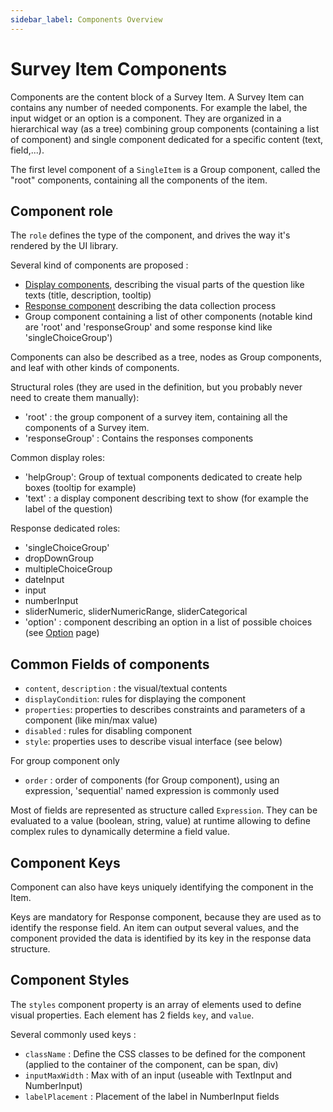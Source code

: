 ```yaml
---
sidebar_label: Components Overview
---
```

# Survey Item Components

Components are the content block of a Survey Item. A Survey Item can contains any number of needed components. For example the label, the input widget or an option is a component. They are organized in a hierarchical way (as a tree) combining group components (containing a list of component) and single component dedicated for a specific content (text, field,...).

The first level component of a `SingleItem` is a Group component, called the "root" components, containing all the components of the item. 

## Component role

The `role` defines the type of the component, and drives the way it's rendered by the UI library.

Several kind of components are proposed :

- [Display components](./display), describing the visual parts of the question like texts (title, description, tooltip)
- [Response component](./response) describing the data collection process
- Group component containing a list of other components (notable kind are 'root' and 'responseGroup' and some response kind like 'singleChoiceGroup')

Components can also be described as a tree, nodes as Group components, and leaf with other kinds of components.

Structural roles (they are used in the definition, but you probably never need to create them manually):

- 'root' : the group component of a survey item, containing all the components of a Survey item.
- 'responseGroup' : Contains the responses components

Common display roles:

- 'helpGroup': Group of textual components dedicated to create help boxes (tooltip for example)
- 'text' : a display component describing text to show (for example the label of the question)

Response dedicated roles:

- 'singleChoiceGroup'
- dropDownGroup
- multipleChoiceGroup
- dateInput
- input
- numberInput
- sliderNumeric, sliderNumericRange, sliderCategorical
- 'option' : component describing an option in a list of possible choices (see [Option](./option) page)

## Common Fields of components

- `content`, `description` : the visual/textual contents
- `displayCondition`: rules for displaying the component
- `properties`: properties to describes constraints and parameters of a component (like min/max value)
- `disabled` : rules for disabling component
- `style`: properties uses to describe visual interface (see below)

For group component only
- `order` : order of components (for Group component), using an expression, 'sequential' named expression is commonly used

Most of fields are represented as structure called `Expression`. They can be evaluated to a value (boolean, string, value) at runtime allowing to define complex rules to dynamically determine a field value.

## Component Keys

Component can also have keys uniquely identifying the component in the Item.

Keys are mandatory for Response component, because they are used as to identify the response field. An item can output several values, and the component provided the data is identified by its key in the response data structure.

## Component Styles

The `styles` component property is an array of elements used to define visual properties. Each element has 2 fields `key`, and `value`.

Several commonly used keys :

- `className` : Define the CSS classes to be defined for the component (applied to the container of the component, can be span, div)
- `inputMaxWidth` : Max with of an input (useable with TextInput and NumberInput)
- `labelPlacement` :  Placement of the label in NumberInput fields